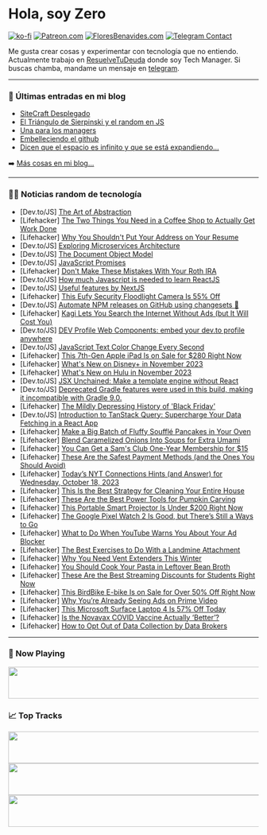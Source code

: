 # Hola, soy Zero

[![ko-fi](https://ko-fi.com/img/githubbutton_sm.svg)](https://ko-fi.com/J3J4N0LUK)
[![Patreon.com](https://img.shields.io/endpoint.svg?url=https%3A%2F%2Fshieldsio-patreon.vercel.app%2Fapi%3Fusername%3Dzerodragon%26type%3Dpatrons&style=for-the-badge)](https://patreon.com/zerodragon)
[![FloresBenavides.com](https://img.shields.io/website?down_message=oops&label=MiBlog&style=for-the-badge&up_message=online&url=https%3A%2F%2Ffloresbenavides.com)](https://floresbenavides.com)
[![Telegram Contact](https://img.shields.io/badge/escr%C3%ADbeme-ZeroDragon-%2326A5E4?style=for-the-badge&logo=telegram)](https://t.me/zerodragon)

Me gusta crear cosas y experimentar con tecnología que no entiendo.
Actualmente trabajo en [ResuelveTuDeuda](http://github.com/resuelve) donde soy Tech Manager.
Si buscas chamba, mandame un mensaje en [telegram](https://t.me/zerodragon).

---

### 📕 Últimas entradas en mi blog
<!-- BLOG-POST-LIST:START -->
- [SiteCraft Desplegado](https://floresbenavides.com/sitecraft-desplegado/)
- [El Triángulo de Sierpinski y el random en JS](https://floresbenavides.com/el-triangulo-de-sierpinski-y-el-random-en-js/)
- [Una para los managers](https://floresbenavides.com/una-para-los-managers/)
- [Embelleciendo el github](https://floresbenavides.com/embelleciendo-el-github/)
- [Dicen que el espacio es infinito y que se está expandiendo…](https://floresbenavides.com/dicen-que-el-espacio-es-infinito-y-que-se-esta-expandiendo/)
<!-- BLOG-POST-LIST:END -->

➡️ [Más cosas en mi blog...](https://floresbenavides.com)

---

### 👨‍💻 Noticias random de tecnología
<!-- TECH-POSTS:START -->
- [Dev.to/JS] [The Art of Abstraction](https://dev.to/shokuninja/the-art-of-abstraction-20g)
- [Lifehacker] [The Two Things You Need in a Coffee Shop to Actually Get Work Done](https://lifehacker.com/the-two-things-you-need-in-a-coffee-shop-to-actually-ge-1850937465)
- [Lifehacker] [Why You Shouldn&#39;t Put Your Address on Your Resume](https://lifehacker.com/stop-putting-your-address-on-your-resume-1849899579)
- [Dev.to/JS] [Exploring Microservices Architecture](https://dev.to/the_emmanuel_ao/exploring-microservices-architecture-5hk2)
- [Dev.to/JS] [The Document Object Model](https://dev.to/ianafrankel/the-document-object-model-1bbn)
- [Dev.to/JS] [JavaScript Promises](https://dev.to/umahichristopher/javascript-promises-f0i)
- [Lifehacker] [Don&#39;t Make These Mistakes With Your Roth IRA](https://lifehacker.com/common-roth-ira-mistakes-1850935007)
- [Dev.to/JS] [How much Javascript is needed to learn ReactJS](https://dev.to/harshal255/dont-overwhelm-to-learn-javascript-alp)
- [Dev.to/JS] [Useful features by NextJS](https://dev.to/harshal255/useful-features-by-nextjs-3cp9)
- [Lifehacker] [This Eufy Security Floodlight Camera Is 55% Off](https://lifehacker.com/this-eufy-security-floodlight-camera-is-55-off-1850937543)
- [Dev.to/JS] [Automate NPM releases on GitHub using changesets 🦋](https://dev.to/ignace/automate-npm-releases-on-github-using-changesets-25b8)
- [Lifehacker] [Kagi Lets You Search the Internet Without Ads &lpar;but It Will Cost You&rpar;](https://lifehacker.com/kagi-paid-search-engine-review-1850936944)
- [Dev.to/JS] [DEV Profile Web Components: embed your dev.to profile anywhere](https://dev.to/scottnath/dev-profile-web-components-embed-your-devto-profile-anywhere-4o0b)
- [Dev.to/JS] [JavaScript Text Color Change Every Second](https://dev.to/divinector/javascript-text-color-change-every-second-1gbd)
- [Lifehacker] [This 7th-Gen Apple iPad Is on Sale for $280 Right Now](https://lifehacker.com/this-7th-gen-apple-ipad-is-on-sale-for-280-right-now-1850931256)
- [Lifehacker] [What&#39;s New on Disney+ in November 2023](https://lifehacker.com/new-on-disney-plus-in-november-2023-1850935611)
- [Lifehacker] [What&#39;s New on Hulu in November 2023](https://lifehacker.com/new-on-hulu-november-2023-1850935764)
- [Dev.to/JS] [JSX Unchained: Make a template engine without React](https://dev.to/argonauta/jsx-unchained-make-a-template-engine-4h56)
- [Dev.to/JS] [Deprecated Gradle features were used in this build, making it incompatible with Gradle 9.0.](https://dev.to/leonidas_savvides_0d224f2/deprecated-gradle-features-were-used-in-this-build-making-it-incompatible-with-gradle-90-19ea)
- [Lifehacker] [The Mildly Depressing History of &#39;Black Friday&#39;](https://lifehacker.com/the-mildly-depressing-history-of-black-friday-1850935779)
- [Dev.to/JS] [Introduction to TanStack Query: Supercharge Your Data Fetching in a React App](https://dev.to/tundejames20/introduction-to-tanstack-query-supercharge-your-data-fetching-in-a-react-app-3bac)
- [Lifehacker] [Make a Big Batch of Fluffy Soufflé Pancakes in Your Oven](https://lifehacker.com/make-a-big-batch-of-fluffy-souffle-pancakes-in-your-ove-1850935544)
- [Lifehacker] [Blend Caramelized Onions Into Soups for Extra Umami](https://lifehacker.com/blend-caramelized-onions-into-soups-for-extra-umami-1850935632)
- [Lifehacker] [You Can Get a Sam&#39;s Club One-Year Membership for $15](https://lifehacker.com/you-can-get-a-sams-club-one-year-membership-for-15-1850935326)
- [Lifehacker] [These Are the Safest Payment Methods &lpar;and the Ones You Should Avoid&rpar;](https://lifehacker.com/safest-payment-methods-1850934063)
- [Lifehacker] [Today’s NYT Connections Hints &lpar;and Answer&rpar; for Wednesday, October 18, 2023](https://lifehacker.com/nyt-connections-answer-today-october-18-2023-1850933341)
- [Lifehacker] [This Is the Best Strategy for Cleaning Your Entire House](https://lifehacker.com/this-is-the-best-strategy-for-cleaning-your-entire-hous-1850933885)
- [Lifehacker] [These Are the Best Power Tools for Pumpkin Carving](https://lifehacker.com/these-are-the-best-power-tools-for-pumpkin-carving-1850932479)
- [Lifehacker] [This Portable Smart Projector Is Under $200 Right Now](https://lifehacker.com/this-portable-smart-projector-is-under-200-right-now-1850919262)
- [Lifehacker] [The Google Pixel Watch 2 Is Good, but There’s Still a Ways to Go](https://lifehacker.com/google-pixel-watch-2-review-1850934602)
- [Lifehacker] [What to Do When YouTube Warns You About Your Ad Blocker](https://lifehacker.com/youtube-ad-blocker-popup-1850934372)
- [Lifehacker] [The Best Exercises to Do With a Landmine Attachment](https://lifehacker.com/9-of-the-best-exercises-to-do-with-the-landmine-attachm-1849442119)
- [Lifehacker] [Why You Need Vent Extenders This Winter](https://lifehacker.com/why-you-need-vent-extenders-this-winter-1850933941)
- [Lifehacker] [You Should Cook Your Pasta in Leftover Bean Broth](https://lifehacker.com/you-should-cook-your-pasta-in-leftover-bean-broth-1850934202)
- [Lifehacker] [These Are the Best Streaming Discounts for Students Right Now](https://lifehacker.com/every-major-streaming-service-that-offers-a-college-dis-1849065322)
- [Lifehacker] [This BirdBike E-bike Is on Sale for Over 50% Off Right Now](https://lifehacker.com/this-birdbike-e-bike-is-on-sale-for-over-50-off-right-1850913618)
- [Lifehacker] [Why You’re Already Seeing Ads on Prime Video](https://lifehacker.com/why-you-re-already-seeing-ads-on-prime-video-1850933777)
- [Lifehacker] [This Microsoft Surface Laptop 4 Is 57% Off Today](https://lifehacker.com/this-microsoft-surface-laptop-4-is-57-off-today-1850934441)
- [Lifehacker] [Is the Novavax COVID Vaccine Actually ‘Better’?](https://lifehacker.com/is-the-novavax-covid-vaccine-actually-better-1850932093)
- [Lifehacker] [How to Opt Out of Data Collection by Data Brokers](https://lifehacker.com/how-to-opt-out-of-data-collection-by-data-brokers-1850933513)<!-- TECH-POSTS:END -->

---

### 🎵 Now Playing
<a href="https://spotify-now-playing-dun.vercel.app/now-playing?open"><img src="https://spotify-now-playing-dun.vercel.app/now-playing" width="540" height="64"></a>

### 📈 Top Tracks
<a href="https://spotify-now-playing-dun.vercel.app/top-tracks?i=1&open"><img src="https://spotify-now-playing-dun.vercel.app/top-tracks?i=1" width="540" height="64"></a>
<a href="https://spotify-now-playing-dun.vercel.app/top-tracks?i=2&open"><img src="https://spotify-now-playing-dun.vercel.app/top-tracks?i=2" width="540" height="64"></a>
<a href="https://spotify-now-playing-dun.vercel.app/top-tracks?i=3&open"><img src="https://spotify-now-playing-dun.vercel.app/top-tracks?i=3" width="540" height="64"></a>
